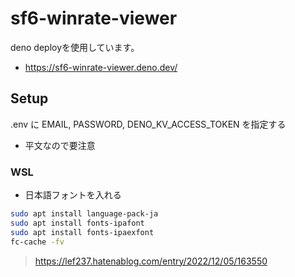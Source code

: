 # sf6-winrate-viewer

deno deployを使用しています。

- https://sf6-winrate-viewer.deno.dev/

## Setup

.env に EMAIL, PASSWORD, DENO_KV_ACCESS_TOKEN を指定する

- 平文なので要注意

### WSL

- 日本語フォントを入れる

```sh
sudo apt install language-pack-ja
sudo apt install fonts-ipafont
sudo apt install fonts-ipaexfont
fc-cache -fv
```

> https://lef237.hatenablog.com/entry/2022/12/05/163550
